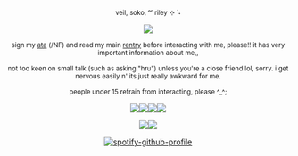 <div align="center">

<sub> veil, soko, ᵒʳ riley ⊹ ࣪ ˖

<div align="center">
  
![](https://komarev.com/ghpvc/?username=liittle-puppy&color=000000&label=bite-marks)           
<div align="center">

<sub> sign my [ata](https://guardmuttz.atabook.org/) (/NF) and read my main [rentry](https://rentry.co/0130lostpup) before interacting with me, please!! it has very important information about me,,

<sub> not too keen on small talk (such as asking "hru") unless you're a close friend lol, sorry. i get nervous easily n' its just really awkward for me.

<sub> people under 15 refrain from interacting, please ^_^;

<div align="center">

![](https://files.catbox.moe/a5wi7q.gif)![](https://files.catbox.moe/vbx651.gif)![](https://files.catbox.moe/jd86ye.gif)![](https://files.catbox.moe/xwbtjq.gif)

![](https://files.catbox.moe/bl24tp.webp)![](https://files.catbox.moe/69k6od.webp)

<div align="center">

[![spotify-github-profile](https://spotify-github-profile.kittinanx.com/api/view?uid=4pzyy4lk1j1oz6pdawgau0yaw&cover_image=true&theme=natemoo-re&show_offline=false&background_color=4d0000&interchange=false&bar_color=780000&bar_color_cover=true)](https://github.com/kittinan/spotify-github-profile)

